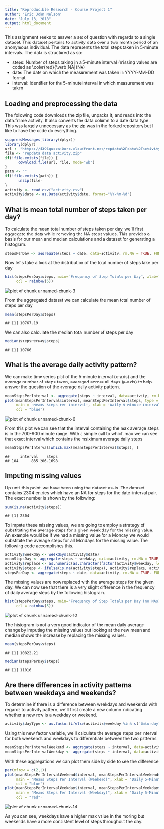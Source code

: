 ```yaml
---
title: "Reproducible Research - Course Project 1"
author: "Eric John Nelson"
date: "July 13, 2018"
output: html_document
---
```



This assignment seeks to answer a set of question with regards to a single dataset.  This dataset pertains to activity data over a two month period of an anonymous individual.  The data represents the total steps taken in 5-minute intervals.
The data is structured as so:

*  steps: Number of steps taking in a 5-minute interval (missing values are coded as \color{red}{\verb|NA|}NA)
*  date: The date on which the measurement was taken in YYYY-MM-DD format
*  interval: Identifier for the 5-minute interval in which measurement was taken

## Loading and preprocessing the data
The following code downloads the zip file, unpacks it, and reads into the data.frame activity.  It also converts the data column to a date data type.  This was largely unnecessary as the zip was in the forked repository but I like to have the code do everything.


```r
suppressMessages(library(dplyr))
library(dplyr)
url <- "https://d396qusza40orc.cloudfront.net/repdata%2Fdata%2Factivity.zip"
file <- "repdata data activity.zip"
if(!file.exists(file)) {
      download.file(url, file, mode="wb")
}
path <- ""
if(!file.exists(path)) {
      unzip(file)
}
activity <- read.csv("activity.csv")
activity$date <- as.Date(activity$date, format="%Y-%m-%d") 
```



## What is mean total number of steps taken per day?
To calculate the mean total number of steps taken per day, we'll first aggregate the data while removing the NA steps values.  This provides a basis for our mean and median calculations and a dataset for generating a histogram.

```r
stepsPerDay <- aggregate(steps ~ date, data=activity, rm.NA = TRUE, FUN = sum) 
```
Now let's take a look at the distribution of the total number of steps take per day

```r
hist(stepsPerDay$steps, main="Frequency of Step Totals per Day", xlab="Total Step Ranges", ylab="Number of Days",
     col = rainbow(5))
```

![plot of chunk unnamed-chunk-3](figure/unnamed-chunk-3-1.png)

From the aggregated dataset we can calculate the mean total number of steps per day

```r
mean(stepsPerDay$steps)
```

```
## [1] 10767.19
```
We can also calculate the median total number of steps per day

```r
median(stepsPerDay$steps)
```

```
## [1] 10766
```

## What is the average daily activity pattern?
We can make time series plot of the 5-minute interval (x-axis) and the average number of steps taken, averaged across all days (y-axis) to help answer the question of the average daily activity pattern.

```r
meanStepsPerInterval <- aggregate(steps ~ interval, data=activity, rm.NA = TRUE, FUN = mean)
plot(meanStepsPerInterval$interval, meanStepsPerInterval$steps, type = "l",
     main = "Means Steps Per Interval", xlab = "Daily 5-Minute Interval", ylab="Mean Steps",
     col = "blue")
```

![plot of chunk unnamed-chunk-6](figure/unnamed-chunk-6-1.png)

From this plot we can see that the interval containing the max average steps is in the 700-900 minute range.
With a simple call to which.max we can see that exact interval which contains the msiximum average daily steps.

```r
meanStepsPerInterval[which.max(meanStepsPerInterval$steps), ]
```

```
##     interval    steps
## 104      835 206.1698
```


## Imputing missing values
Up until this point, we have been using the dataset as-is.  The dataset contains 2304 entries which have an NA for steps for the date-interval pair.  The exact number is shown by the following:

```r
sum(is.na(activity$steps))
```

```
## [1] 2304
```
To impute these missing values, we are going to employ a strategy of substituting the average steps for a given week day for the missing value.  An example would be if we had a missing value for a Monday we would substitute the average steps for all Mondays for the missing value.  The following code accomplishes this.

```r
activity$weekday <- weekdays(activity$date)
meanStepsDay <- aggregate(steps ~ weekday, data=activity, rm.NA = TRUE, FUN=mean)
activity$replace <- as.numeric(as.character(factor(activity$weekday, levels=meanStepsDay$weekday, labels=meanStepsDay$steps)))
activity$steps <- ifelse(is.na(activity$steps), activity$replace, activity$steps)
stepsPerDay <- aggregate(steps ~ date, data=activity, rm.NA = TRUE, FUN = sum)
```
The missing values are now replaced with the average steps for the given day.  We can now see that there is a very slight difference in the frequency of daily average steps by the following histogram.

```r
hist(stepsPerDay$steps, main="Frequency of Step Totals per Day (no NAs)", xlab="Total Step Ranges", ylab="Number of Days",
     col = rainbow(5))
```

![plot of chunk unnamed-chunk-10](figure/unnamed-chunk-10-1.png)

The histogram is not a very good indicator of the mean daily average change by imputing the missing values but looking at the new mean and median shows the increase by replacing the missing values.

```r
mean(stepsPerDay$steps)
```

```
## [1] 10822.21
```

```r
median(stepsPerDay$steps)
```

```
## [1] 11016
```


## Are there differences in activity patterns between weekdays and weekends?
To determine if there is a difference between weekdays and weekends with regards to activity pattern, we'll first create a new column indicating whether a new row is a weekday or weekend.

```r
activity$dayType <- as.factor(ifelse(activity$weekday %in% c("Saturday", "Sunday"), "weekend", "weekday"))
```
Using this new factor variable, we'll calculate the average steps per interval for both weekends and weekdays to differentiate between the two patterns

```r
meanStepsPerIntervalWeekend <- aggregate(steps ~ interval, data=activity[activity$dayType=="weekend", ], rm.NA = TRUE, FUN = mean)
meanStepsPerIntervalWeekday <- aggregate(steps ~ interval, data=activity[activity$dayType=="weekday", ], rm.NA = TRUE, FUN = mean)
```
With these aggregations we can plot them side by side to see the difference

```r
par(mfrow = c(2,1))
plot(meanStepsPerIntervalWeekend$interval, meanStepsPerIntervalWeekend$steps, type = "l",
     main = "Means Steps Per Interval (Weekend)", xlab = "Daily 5-Minute Interval", ylab="Mean Steps",
     col = "blue")
plot(meanStepsPerIntervalWeekday$interval, meanStepsPerIntervalWeekday$steps, type = "l",
     main = "Means Steps Per Interval (Weekday)", xlab = "Daily 5-Minute Interval", ylab="Mean Steps",
     col = "red")
```

![plot of chunk unnamed-chunk-14](figure/unnamed-chunk-14-1.png)

As you can see, weekdays have a higher max value in the moring but weekends have a more consistent level of steps throughout the day.
